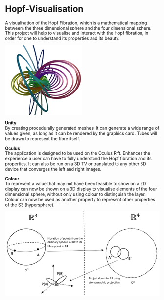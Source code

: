 # Hopf-Visualisation
A visualisation of the Hopf Fibration, which is a mathematical mapping betweem the three dimensional sphere and the four dimensional sphere.
This project will help to visualise and interact with the Hopf fibration, in order for one to understand its properties and its beauty.

<img src="TEX-report/Pictures/spiralht.png" width="50%">

<b>Unity</b><br>
By creating procedurally generated meshes. It can generate a wide range of values given, as long as it can be rendered by the graphics card. Tubes will be drawn to represent the fibre itself.

<b>Oculus</b><br>
The application is designed to be used on the Oculus Rift. Enhances the experience a user can have to fully understand the Hopf fibration and its properties. It can also be run on a 3D TV or translated to any other 3D device that converges the left and right images.

<b>Colour</b><br>
To represent a value that may not have been feasible to show on a 2D display can now be shown on a 3D display to visualise elements of the four dimensional sphere, without only using colour to distinguish the layer. Colour can now be used as another property to represent other properties of the S3 (hypersphere).

![](TEX-report/Pictures/hopftheory.png)
